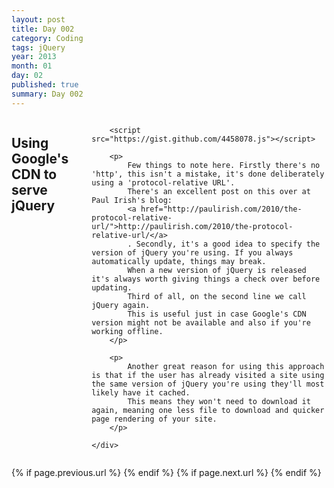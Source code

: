 ```yaml
---
layout: post
title: Day 002
category: Coding
tags: jQuery
year: 2013
month: 01
day: 02
published: true
summary: Day 002
---
```

<div class="row">
	<div class="span9 columns">
		<h2>Using Google's CDN to serve jQuery</h2>

		<script src="https://gist.github.com/4458078.js"></script>

		<p>
			Few things to note here. Firstly there's no 'http', this isn't a mistake, it's done deliberately using a 'protocol-relative URL'.
			There's an excellent post on this over at Paul Irish's blog:
			<a href="http://paulirish.com/2010/the-protocol-relative-url/">http://paulirish.com/2010/the-protocol-relative-url/</a>
			. Secondly, it's a good idea to specify the version of jQuery you're using. If you always automatically update, things may break.
			When a new version of jQuery is released it's always worth giving things a check over before updating.
			Third of all, on the second line we call jQuery again.
			This is useful just in case Google's CDN version might not be available and also if you're working offline.
		</p>

		<p>
			Another great reason for using this approach is that if the user has already visited a site using the same version of jQuery you're using they'll most likely have it cached.
			This means they won't need to download it again, meaning one less file to download and quicker page rendering of your site.
		</p>

	</div>
</div>

<div class="row">
	<div class="span9 column">
		<p class="pull-right">
			{% if page.previous.url %}
			<a href="{{page.previous.url}}" title="Previous Post: {{page.previous.title}}"> <i class="icon-chevron-left"></i>
			</a>
			{% endif %}   {% if page.next.url %}
			<a href="{{page.next.url}}" title="Next Post: {{page.next.title}}"> <i class="icon-chevron-right"></i>
			</a>
			{% endif %}
		</p>
	</div>
</div>